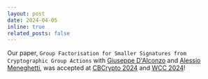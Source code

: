 ```yaml
---
layout: post
date: 2024-04-05
inline: true
related_posts: false
---
```


Our paper, `Group Factorisation for Smaller Signatures from Cryptographic Group Actions` with [Giuseppe D'Alconzo](https://sites.google.com/view/gdalconzo/home) and [Alessio Meneghetti](https://sites.google.com/view/alessiomeneghetti/), was accepted at [CBCrypto 2024](https://www.cb-crypto.org/) and [WCC 2024](https://wcc2024.sites.dmi.unipg.it/)!
